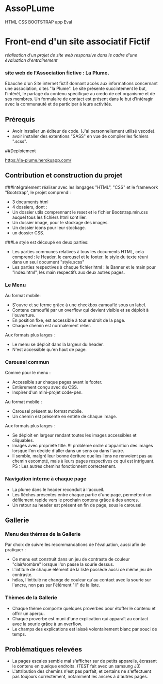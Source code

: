 # AssoPLume
HTML CSS BOOTSTRAP app Eval

# Front-end d'un site associatif Fictif

_réalisation d'un projet de site web responsive dans le cadre d'une évaluation d'entraînement_ 

### site web de l'Association fictive : La Plume.

Ebauche d'un Site internet fictif donnant accès aux informations concernant une association, dites "la Plume". 
Le site présente succintement le but, l'intérêt, le partage du contenu spécifique au credo de cet organisme et de ses membres.
Un formulaire de contact est présent dans le but d'intéragir avec la communauté et de participer à leurs activités.

## Prérequis

- Avoir installer un éditeur de code. (J'ai personnellement utilisé vscode).
- avoir installer des extentions "SASS" en vue de compiler les fichiers ".scss".

##Deploiement

https://la-plume.herokuapp.com/


## Contribution et construction du projet

###Intégralement réaliser avec les langages "HTML", "CSS" et le framework "Bootstrap", le projet comprend :
- 3 documents html 
- 4 dossiers, dont : 
- Un dossier utils comprennant le reset et le fichier Bootstrap.min.css
auquel tous les fichiers html sont lier.
- Un dossier image, pour le stockage des images.
- Un dossier icons pour leur stockage.
- un dossier CSS.

###Le style est découpé en deux parties:
- Les parties communes relatives à tous les documents HTML, cela comprend : le Header, le carousel et le footer.
le style du texte réuni dans un seul document "style.scss"
- Les parties respectives à chaque fichier html : le Banner et le main pour "Index.html", les main respectifs aux deux autres pages.

### Le Menu
Au format mobile:
- S'ouvre et se ferme grâce à une checkbox camouflé sous un label.
- Contenu camouflé par un overflow qui devient visible et se déploit à l'ouverture.
- En position fixe, est accessible à tout endroit de la page.
- Chaque chemin est normalement relier.

Aux formats plus larges :
- Le menu se déploit dans la largeur du header.
- N'est accessible qu'en haut de page.

### Carousel commun
Comme pour le menu : 
- Accessible sur chaque pages avant le footer.
- Entièrement conçu avec du CSS.
- Inspirer d'un mini-projet code-pen.

Au format mobile :
- Carousel présent au format mobile. 
- Un chemin est présente en entête de chaque image.

Aux formats plus larges :
- Se déploit en largeur rendant toutes les images accessibles et cliquables.
- Images avec propriété title.
!!! problème ordre d'apparition des images lorsque l'on décide d'aller dans un sens ou dans l'autre.
- Il semble, malgré leur bonne écriture que les liens ne renvoient pas au chemin escompté,
mais à leurs pages respectives ce qui est intriguant.
PS : Les autres chemins fonctionnent correctement.


### Navigation interne à chaque page
- La plume dans le header reconduit à l'accueil.
- Les flèches présentes entre chaque partie d'une page, permettent un défilement rapide vers le prochain contenu
grâce à des ancres.
- Un retour au header est présent en fin de page, sous le carousel.

## Gallerie

### Menu des thèmes de la Gallerie
Par choix de suivre les recommandations de l'évaluation, aussi afin de pratiquer :
- Ce menu est construit dans un jeu de contraste de couleur "clair/sombre"
lorsque l'on passe la sourie dessus.
- L'intitulé de chaque élément de la liste possède aussi ce même jeu de contraste. 
- hélas, l'intitulé ne change de couleur qu'au contact avec la sourie sur l'ancre,
non pas sur l'élément "li" de la liste.

### Thèmes de la Gallerie
- Chaque thème comporte quelques proverbes pour étoffer le contenu et offrir un aperçu.
- Chaque proverbe est muni d'une explication qui apparaît au contact avec la sourie grâce à un overflow.
- Le champs des explications est laissé volontairement blanc par souci de temps.

## Problématiques relevées
- La pages escales semble mal s'afficher sur de petits appareils, écrasant le contenu en quelque endroits. (TEST fait avec un samsung J3)
- L'attribution des chemins n'est pas parfait, et certains ne s'effectuent pas toujours correctement, notamment les ancres à d'autres pages.



